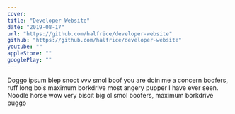 ```yaml
---
cover:
title: "Developer Website"
date: "2019-08-17"
url: "https://github.com/halfrice/developer-website"
github: "https://github.com/halfrice/developer-website"
youtube: ""
appleStore: ""
googlePlay: ""
---
```


Doggo ipsum blep snoot vvv smol boof you are doin me a concern boofers, ruff long bois maximum borkdrive most angery pupper I have ever seen. Noodle horse wow very biscit big ol smol boofers, maximum borkdrive puggo
